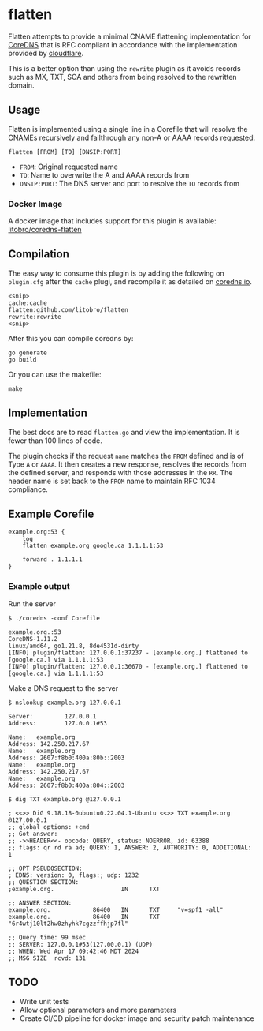 # flatten
Flatten attempts to provide a minimal CNAME flattening implementation for [CoreDNS](https://coredns.io) that is RFC compliant in accordance with the implementation provided by [cloudflare](https://developers.cloudflare.com/dns/cname-flattening/).

This is a better option than using the `rewrite` plugin as it avoids records such as MX, TXT, SOA and others from being resolved to the rewritten domain.

## Usage
Flatten is implemented using a single line in a Corefile that will resolve the CNAMEs recursively and fallthrough any non-A or AAAA records requested. 

`flatten [FROM] [TO] [DNSIP:PORT]`

- `FROM`: Original requested name
- `TO`: Name to overwrite the A and AAAA records from
- `DNSIP:PORT`: The DNS server and port to resolve the `TO` records from

### Docker Image
A docker image that includes support for this plugin is available: [litobro/coredns-flatten](https://github.com/litobro/docker-coredns-flatten)

## Compilation
The easy way to consume this plugin is by adding the following on `plugin.cfg` after the `cache` plugi, and recompile it as detailed on [coredns.io](https://coredns.io/2017/07/25/compile-time-enabling-or-disabling-plugins/#build-with-compile-time-configuration-file).

```
<snip>
cache:cache
flatten:github.com/litobro/flatten
rewrite:rewrite
<snip>
```

After this you can compile coredns by:
```
go generate
go build
```

Or you can use the makefile:
```
make
```

## Implementation
The best docs are to read `flatten.go` and view the implementation. It is fewer than 100 lines of code.

The plugin checks if the request `name` matches the `FROM` defined and is of Type `A` or `AAAA`. It then creates a new response, resolves the records from the defined server, and responds with those addresses in the `RR`. The header name is set back to the `FROM` name to maintain RFC 1034 compliance.

## Example Corefile
```
example.org:53 {
    log
    flatten example.org google.ca 1.1.1.1:53

    forward . 1.1.1.1
}
```

### Example output
Run the server
```
$ ./coredns -conf Corefile

example.org.:53
CoreDNS-1.11.2
linux/amd64, go1.21.8, 8de4531d-dirty
[INFO] plugin/flatten: 127.0.0.1:37237 - [example.org.] flattened to [google.ca.] via 1.1.1.1:53
[INFO] plugin/flatten: 127.0.0.1:36670 - [example.org.] flattened to [google.ca.] via 1.1.1.1:53
```

Make a DNS request to the server
```
$ nslookup example.org 127.0.0.1

Server:         127.0.0.1
Address:        127.0.0.1#53

Name:   example.org
Address: 142.250.217.67
Name:   example.org
Address: 2607:f8b0:400a:80b::2003
Name:   example.org
Address: 142.250.217.67
Name:   example.org
Address: 2607:f8b0:400a:804::2003

$ dig TXT example.org @127.0.0.1

; <<>> DiG 9.18.18-0ubuntu0.22.04.1-Ubuntu <<>> TXT example.org @127.00.0.1
;; global options: +cmd
;; Got answer:
;; ->>HEADER<<- opcode: QUERY, status: NOERROR, id: 63388
;; flags: qr rd ra ad; QUERY: 1, ANSWER: 2, AUTHORITY: 0, ADDITIONAL: 1

;; OPT PSEUDOSECTION:
; EDNS: version: 0, flags:; udp: 1232
;; QUESTION SECTION:
;example.org.                   IN      TXT

;; ANSWER SECTION:
example.org.            86400   IN      TXT     "v=spf1 -all"
example.org.            86400   IN      TXT     "6r4wtj10lt2hw0zhyhk7cgzzffhjp7fl"

;; Query time: 99 msec
;; SERVER: 127.0.0.1#53(127.00.0.1) (UDP)
;; WHEN: Wed Apr 17 09:42:46 MDT 2024
;; MSG SIZE  rcvd: 131
```

## TODO
 - Write unit tests
 - Allow optional parameters and more parameters
 - Create CI/CD pipeline for docker image and security patch maintenance